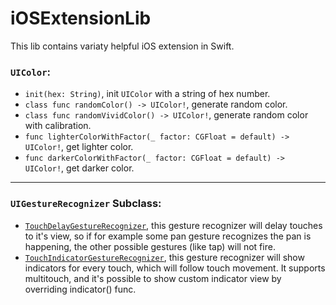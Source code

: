 # iOSExtensionLib
This lib contains variaty helpful iOS extension in Swift.

### __`UIColor`__:
  - `init(hex: String)`, init `UIColor` with a string of hex number.
  - `class func randomColor() -> UIColor!`, generate random color.
  - `class func randomVividColor() -> UIColor!`, generate random color with calibration.
  - `func lighterColorWithFactor(_ factor: CGFloat = default) -> UIColor!`, get lighter color.
  - `func darkerColorWithFactor(_ factor: CGFloat = default) -> UIColor!`, get darker color.

-----
### __`UIGestureRecognizer`__ Subclass:
  - [`TouchDelayGestureRecognizer`](./TouchDelayGestureRecognizer.swift), this gesture recognizer will delay touches to it's view, so if for example some pan gesture recognizes the pan is happening, the other possible gestures (like tap) will not fire.
  - [`TouchIndicatorGestureRecognizer`](./TouchIndicatorGestureRecognizer.swift), this gesture recognizer will show indicators for every touch, which will follow touch movement. It supports multitouch, and it's possible to show custom indicator view by overriding indicator() func.